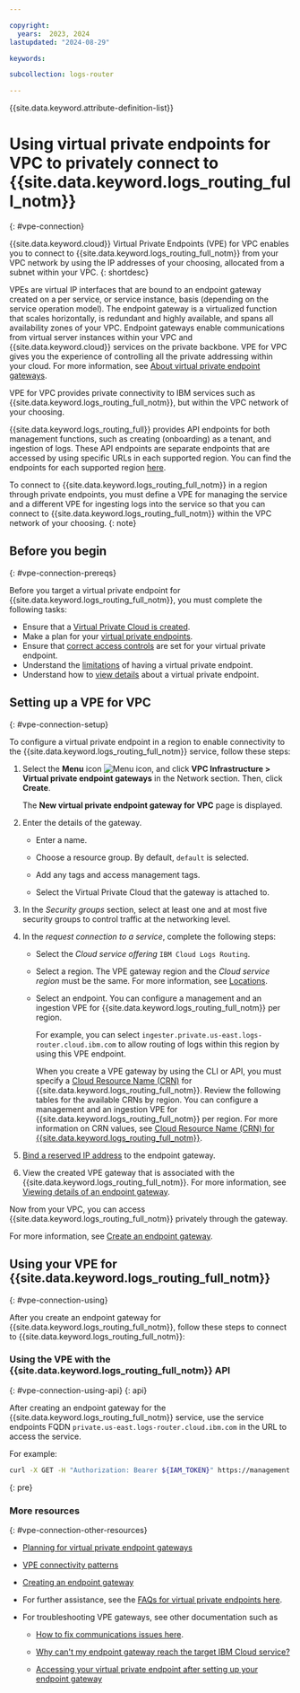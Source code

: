 ```yaml
---

copyright:
  years:  2023, 2024
lastupdated: "2024-08-29"

keywords:

subcollection: logs-router

---
```


{{site.data.keyword.attribute-definition-list}}


# Using virtual private endpoints for VPC to privately connect to {{site.data.keyword.logs_routing_full_notm}}
{: #vpe-connection}

{{site.data.keyword.cloud}} Virtual Private Endpoints (VPE) for VPC enables you to connect to {{site.data.keyword.logs_routing_full_notm}} from your VPC network by using the IP addresses of your choosing, allocated from a subnet within your VPC.
{: shortdesc}

VPEs are virtual IP interfaces that are bound to an endpoint gateway created on a per service, or service instance, basis (depending on the service operation model). The endpoint gateway is a virtualized function that scales horizontally, is redundant and highly available, and spans all availability zones of your VPC. Endpoint gateways enable communications from virtual server instances within your VPC and {{site.data.keyword.cloud}} services on the private backbone. VPE for VPC gives you the experience of controlling all the private addressing within your cloud. For more information, see [About virtual private endpoint gateways](/docs/vpc?topic=vpc-about-vpe).

VPE for VPC provides private connectivity to IBM services such as {{site.data.keyword.logs_routing_full_notm}}, but within the VPC network of your choosing.

{{site.data.keyword.logs_routing_full}} provides API endpoints for both management functions, such as creating (onboarding) as a tenant, and ingestion of logs. These API endpoints are separate endpoints that are accessed by using specific URLs in each supported region. You can find the endpoints for each supported region [here](/docs/logs-router?topic=logs-router-endpoints).

To connect to {{site.data.keyword.logs_routing_full_notm}} in a region through private endpoints, you must define a VPE for managing the service and a different VPE for ingesting logs into the service so that you can connect to {{site.data.keyword.logs_routing_full_notm}} within the VPC network of your choosing.
{: note}


## Before you begin
{: #vpe-connection-prereqs}

Before you target a virtual private endpoint for {{site.data.keyword.logs_routing_full_notm}}, you must complete the following tasks:

* Ensure that a [Virtual Private Cloud is created](/docs/vpc?topic=vpc-getting-started).
* Make a plan for your [virtual private endpoints](/docs/vpc?topic=vpc-planning-considerations).
* Ensure that [correct access controls](/docs/vpc?topic=vpc-configure-acls-sgs-endpoint-gateways) are set for your virtual private endpoint.
* Understand the [limitations](/docs/vpc?topic=vpc-limitations-vpe) of having a virtual private endpoint.
* Understand how to [view details](/docs/vpc?topic=vpc-vpe-viewing-details-of-an-endpoint-gateway) about a virtual private endpoint.



## Setting up a VPE for VPC
{: #vpe-connection-setup}

To configure a virtual private endpoint in a region to enable connectivity to the {{site.data.keyword.logs_routing_full_notm}} service, follow these steps:

1. Select the **Menu** icon ![Menu icon](../icons/icon_hamburger.svg "Menu"), and click **VPC Infrastructure > Virtual private endpoint gateways** in the Network section. Then, click **Create**.

    The **New virtual private endpoint gateway for VPC** page is displayed.

2. Enter the details of the gateway.

    - Enter a name.

    - Choose a resource group. By default, `default` is selected.

    - Add any tags and access management tags.

    - Select the Virtual Private Cloud that the gateway is attached to.

3. In the *Security groups* section, select at least one and at most five security groups to control traffic at the networking level.

4. In the *request connection to a service*, complete the following steps:

    - Select the *Cloud service offering* `IBM Cloud Logs Routing`.

    - Select a region. The VPE gateway region and the *Cloud service region* must be the same. For more information, see [Locations](/docs/logs-router?topic=logs-router-locations).

    - Select an endpoint. You can configure a management and an ingestion VPE for {{site.data.keyword.logs_routing_full_notm}} per region.

        For example, you can select `ingester.private.us-east.logs-router.cloud.ibm.com` to allow routing of logs within this region by using this VPE endpoint.

        When you create a VPE gateway by using the CLI or API, you must specify a [Cloud Resource Name (CRN)](/docs/account?topic=account-crn) for {{site.data.keyword.logs_routing_full_notm}}. Review the following tables for the available CRNs by region. You can configure a management and an ingestion VPE for {{site.data.keyword.logs_routing_full_notm}} per region. For more information on CRN values, see [Cloud Resource Name (CRN) for {{site.data.keyword.logs_routing_full_notm}}](/docs/logs-router?topic=logs-router-vpe-connection-crn).

5. [Bind a reserved IP address](/docs/vpc?topic=vpc-bind-unbind-reserved-ip) to the endpoint gateway.

6. View the created VPE gateway that is associated with the {{site.data.keyword.logs_routing_full_notm}}. For more information, see [Viewing details of an endpoint gateway](/docs/vpc?topic=vpc-vpe-viewing-details-of-an-endpoint-gateway).

Now from your VPC, you can access {{site.data.keyword.logs_routing_full_notm}} privately through the gateway.

For more information, see [Create an endpoint gateway](/docs/vpc?topic=vpc-ordering-endpoint-gateway).


## Using your VPE for {{site.data.keyword.logs_routing_full_notm}}
{: #vpe-connection-using}

After you create an endpoint gateway for {{site.data.keyword.logs_routing_full_notm}}, follow these steps to connect to {{site.data.keyword.logs_routing_full_notm}}:

### Using the VPE with the {{site.data.keyword.logs_routing_full_notm}} API
{: #vpe-connection-using-api}
{: api}

After creating an endpoint gateway for the {{site.data.keyword.logs_routing_full_notm}} service, use the service endpoints FQDN `private.us-east.logs-router.cloud.ibm.com` in the URL to access the service.

For example:

```sh
curl -X GET -H "Authorization: Bearer ${IAM_TOKEN}" https://management.private.us-east.logs-router.cloud.ibm.com:443/v1/tenants
```
{: pre}


### More resources
{: #vpe-connection-other-resources}

- [Planning for virtual private endpoint gateways](/docs/vpc?topic=vpc-planning-considerations)
- [VPE connectivity patterns](/docs/vpc?topic=vpc-about-vpe#vpe-connectivity)
- [Creating an endpoint gateway](/docs/vpc?topic=vpc-ordering-endpoint-gateway)
- For further assistance, see the [FAQs for virtual private endpoints here](/docs/vpc?topic=vpc-faqs-vpe).
- For troubleshooting VPE gateways, see other documentation  such as

    - [How to fix communications issues here](/docs/vpc?topic=vpc-troubleshoot-cannot-communicate).

    - [Why can't my endpoint gateway reach the target IBM Cloud service?](/docs/vpc?topic=vpc-troubleshoot-cannot-reach-target)

    - [Accessing your virtual private endpoint after setting up your endpoint gateway](/docs/vpc?topic=vpc-accessing-vpe-after-setup)
